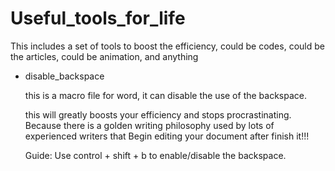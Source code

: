 # Useful_tools_for_life
This includes a set of tools to boost the efficiency, could be codes, could be the articles, could be animation, and anything 



* disable_backspace 

  this is a macro file for word, it can disable the use of the backspace. 

  this will greatly boosts your efficiency and stops procrastinating. Because there is a golden writing philosophy used by lots of experienced writers that Begin editing your document after finish it!!! 

  Guide: Use control + shift + b to enable/disable the backspace. 
